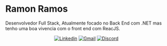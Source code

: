 
# Ramon Ramos 

Desenvolvedor Full Stack, Atualmente focado no Back End com .NET mas tenho uma boa vivencia com o front end com ReacJS.

<div align="center">

<a href="https://www.linkedin.com/in/ramonramossilva/"><img src="https://img.shields.io/badge/-rhamudi-blue?style=for-the-badge&logo=Linkedin&logoColor=white&link=https://www.linkedin.com/in/rhamudi/" alt="Linkedin"/></a>
<a href="mailto:ramonramos.silva19@gmail.com"><img src="https://img.shields.io/badge/-ramonramos.silva19@gmail.com-c14438?style=for-the-badge&logo=Gmail&logoColor=white&link=mailto:ramonramos.silva19@gmail.com" alt="Gmail"/></a>
<a href="discord://"><img src="https://img.shields.io/badge/-hamudi5527-%237289DA?style=for-the-badge&logo=Discord&logoColor=white&link=discord://" alt="Discord"/></a>
</div>
